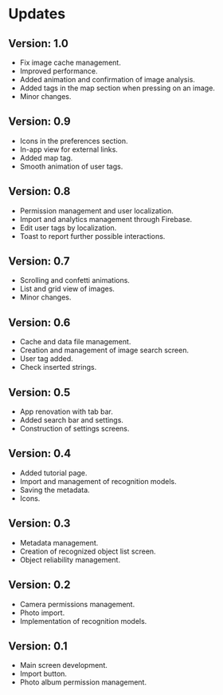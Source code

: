 # Updates

## Version: 1.0
- Fix image cache management.
- Improved performance.
- Added animation and confirmation of image analysis.
- Added tags in the map section when pressing on an image.
- Minor changes.
## Version: 0.9
- Icons in the preferences section.
- In-app view for external links.
- Added map tag.
- Smooth animation of user tags.  
## Version: 0.8
- Permission management and user localization.
- Import and analytics management through Firebase.
- Edit user tags by localization.
- Toast to report further possible interactions.  
## Version: 0.7
- Scrolling and confetti animations.
- List and grid view of images.
- Minor changes.
## Version: 0.6
- Cache and data file management.
- Creation and management of image search screen.
- User tag added.
- Check inserted strings.
## Version: 0.5
- App renovation with tab bar.
- Added search bar and settings.
- Construction of settings screens.
## Version: 0.4
- Added tutorial page.
- Import and management of recognition models.
- Saving the metadata.
- Icons.
## Version: 0.3
- Metadata management.
- Creation of recognized object list screen.
- Object reliability management.
## Version: 0.2
- Camera permissions management.
- Photo import.
- Implementation of recognition models.
## Version: 0.1
- Main screen development.
- Import button.
- Photo album permission management.
